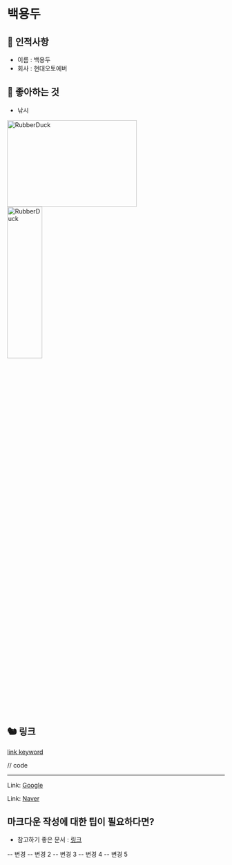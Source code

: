 # 백용두

## 🥸 인적사항

- 이름 : 백용두
- 회사 : 현대오토에버  

## 🥕 좋아하는 것

- 낚시

<img src="https://th.bing.com/th/id/OIP.82uvI4DtsFEYOgCn2Xc24gHaEK?rs=1&pid=ImgDetMain" width="300px" height="200px" title="px(픽셀) 크기 설정" alt="RubberDuck"></img><br/>
<img src="https://i.ytimg.com/vi/naBwWSnu7RA/maxresdefault.jpg" width="40%" height="30%" title="px(픽셀) 크기 설정" alt="RubberDuck"></img>

## 🐿 링크

[link keyword][id]

[id]: URL "Optional Title here"

// code

------------------------
Link: [Google][googlelink]

[googlelink]: https://google.com "Go google"

Link: [Naver][naverlink]

[naverlink]: https://www.naver.com "Go naver"

 

## 마크다운 작성에 대한 팁이 필요하다면?

- 참고하기 좋은 문서 : [링크](https://gist.github.com/ihoneymon/652be052a0727ad59601)


-- 변경
-- 변경 2
-- 변경 3
-- 변경 4
-- 변경 5
